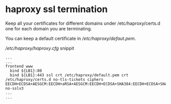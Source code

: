 # haproxy ssl termination

Keep all your certificates for different domains under /etc/haproxy/certs.d one for each domain you are terminating.

You can keep a default certificate in */etc/haproxy/defaut.pem*.



*/etc/haproxy/haproxy.cfg* snippit
```
...
...
frontend www
  bind ${LB1}:80
  bind ${LB1}:443 ssl crt /etc/haproxy/default.pem crt /etc/haproxy/certs.d no-tls-tickets ciphers EECDH+ECDSA+AESGCM:EECDH+aRSA+AESGCM:EECDH+ECDSA+SHA384:EECDH+ECDSA+SHA256:EECDH+aRSA+SHA384:EECDH+aRSA+SHA256:EECDH+aRSA+RC4:EECDH:EDH+aRSA:RC4:!aNULL:!eNULL:!LOW:!3DES:!MD5:!EXP:!PSK:!SRP:!DSS:!RC4 no-sslv3
...
...
```
